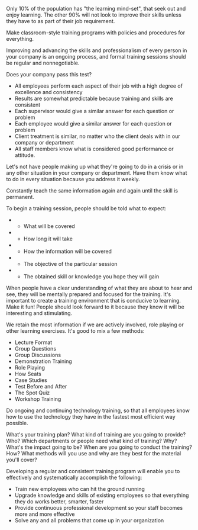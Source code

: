 
Only 10% of the population has "the learning mind-set", that seek out and enjoy learning.
The other 90% will not look to improve their skills unless they have to as part of their job requirement.

Make classroom-style training programs with policies and procedures for everything.

Improving and advancing the skills and professionalism of every person in your company is an ongoing process, and formal training sessions should be regular and nonnegotiable.

Does your company pass this test?
+ All employees perform each aspect of their job with a high degree of excellence and consistency
+ Results are somewhat predictable because training and skills are consistent
+ Each supervisor would give a similar answer for each question or problem
+ Each employee would give a similar answer for each question or problem
+ Client treatment is similar, no matter who the client deals with in our company or department
+ All staff members know what is considered good performance or attitude.

Let's not have people making up what they're going to do in a crisis or in any other situation in your company or department. Have them know what to do in every situation because you address it weekly.

Constantly teach the same information again and again until the skill is permanent.

To begin a training session, people should be told what to expect:
* - What will be covered
* - How long it will take
* - How the information will be covered
* - The objective of the particular session
* - The obtained skill or knowledge you hope they will gain

When people have a clear understanding of what they are about to hear and see, they will be mentally prepared and focused for the training.
It's important to create a training environment that is conducive to learning. Make it fun!
People should look forward to it because they know it will be interesting and stimulating.

We retain the most information if we are actively involved, role playing or other learning exercises.
It's good to mix a few methods:
- Lecture Format
- Group Questions
- Group Discussions
- Demonstration Training
- Role Playing
- How Seats
- Case Studies
- Test Before and After
- The Spot Quiz
- Workshop Training

Do ongoing and continuing technology training, so that all employees know how to use the technology they have in the fastest most efficient way possible.

What's your training plan?
What kind of training are you going to provide?
Who? Which departments or people need what kind of training?
Why? What's the impact going to be?
When are you going to conduct the training?
How? What methods will you use and why are they best for the material you'll cover?

Developing a regular and consistent training program will enable you to effectively and systematically accomplish the following:
- Train new employees who can hit the ground running
- Upgrade knowledge and skills of existing employees so that everything they do works better, smarter, faster
- Provide continuous professional development so your staff becomes more and more effective
- Solve any and all problems that come up in your organization
